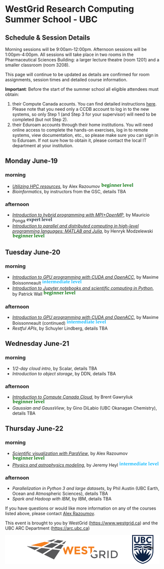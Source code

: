 # WestGrid Research Computing Summer School - UBC
## Schedule & Session Details

Morning sessions will be 9:00am-12:00pm. Afternoon sessions will be 1:00pm-4:00pm. All sessions will take
place in two rooms in the Pharmaceutical Sciences Building: a larger lecture theatre (room 1201) and a
smaller classroom (room 3208).

This page will continue to be updated as details are confirmed for room assignments, session times and
detailed course information.

**Important**: Before the start of the summer school all eligible attendees must obtain:
1. their Compute Canada acounts. You can find detailed instructions
   [here](https://www.computecanada.ca/research-portal/account-management/apply-for-an-account). Please
   note that you need only a CCDB account to log in to the new systems, so only Step 1 (and Step 3 for
   your supervisor) will need to be completed (but not Step 2).
2. their Eduroam accounts through their home institutions. You will need online access to complete the
   hands-on exercises, log in to remote systems, view documentation, etc., so please make sure you can
   sign in to Eduroam. If not sure how to obtain it, please contact the local IT department at your
   institution.

## Monday June-19

### morning
* [*Utilizing HPC resources*](alex1.md), by Alex Razoumov ![beginner](beginner.png)
* *Bioinformatics*, by instructors from the GSC, details TBA

### afternoon
* [*Introduction to hybrid programming with MPI+OpenMP*](mauricio.md), by Mauricio Ponga
  ![expert](expert.png)
* [*Introduction to parallel and distributed computing in high-level programming languages: MATLAB and Julia*](henryk.md),
  by Henryk Modzelewski ![beginner](beginner.png)

## Tuesday June-20

### morning
* [*Introduction to GPU programming with CUDA and OpenACC*](maxime.md), by Maxime Boissonneault
  ![intermediate](intermediate.png)
* [*Introduction to Jupyter notebooks and scientific computing in Python*](patrick.md), by Patrick Wall
  ![beginner](beginner.png)

### afternoon
* [*Introduction to GPU programming with CUDA and OpenACC*](maxime.md), by Maxime Boissonneault
  (continued) ![intermediate](intermediate.png)
* *Restful APIs*, by Schuyler Lindberg, details TBA

## Wednesday June-21

### morning
* *1/2-day cloud intro*, by Scalar, details TBA
* *Introduction to object storage*, by DDN, details TBA

### afternoon
* [*Introduction to Compute Canada Cloud*](brent.md), by Brent Gawryliuk ![beginner](beginner.png)
* *Gaussian and GaussView*, by Gino DiLabio (UBC Okanagan Chemistry), details TBA

## Thursday June-22

### morning
* [*Scientific visualization with ParaView*](alex2.md), by Alex Razoumov ![beginner](beginner.png)
* [*Physics and astrophysics modeling*](jeremy.md), by Jeremy Heyl ![intermediate](intermediate.png)

### afternoon
* *Parallelization in Python 3 and large datasets*, by Phil Austin (UBC Earth, Ocean and Atmospheric
  Sciences), details TBA
* *Spark and Hadoop with IBM*, by IBM, details TBA

If you have questions or would like more information on any of the courses listed above, please contact
[Alex Razoumov](mailto:alex.razoumov@westgrid.ca).

This event is brought to you by WestGrid (https://www.westgrid.ca) and the UBC ARC Department (https://arc.ubc.ca)

![WestGrid and UBC](logos.png)
